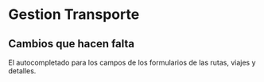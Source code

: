 # Gestion Transporte

## Cambios que hacen falta

El autocompletado para los campos de los formularios de las rutas, viajes y detalles.
